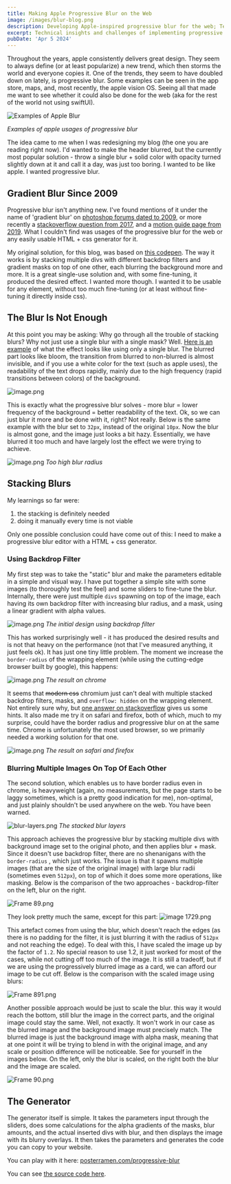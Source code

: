 ```yaml
---
title: Making Apple Progressive Blur on the Web
image: /images/blur-blog.png
description: Developing Apple-inspired progressive blur for the web; Technical insights and challenges.
excerpt: Technical insights and challenges of implementing progressive blur for your browser.
pubDate: 'Apr 5 2024'
---
```

Throughout the years, apple consistently delivers great design. They seem to always define (or at least popularize) a new trend, which then storms the world and everyone copies it. One of the trends, they seem to have doubled down on lately, is progressive blur. Some examples can be seen in the app store, maps, and, most recently, the apple vision OS. Seeing all that made me want to see whether it could also be done for the web (aka for the rest of the world not using swiftUI).

![Examples of Apple Blur](/blog/making-apple-progressive-blur-on-web/apple-blur.png)

*Examples of apple usages of progressive blur*

The idea came to me when I was redesigning my blog (the one you are reading right now). I'd wanted to make the header blurred, but the currently most popular solution - throw a single blur + solid color with opacity turned slightly down at it and call it a day, was just too boring. I wanted to be like apple. I wanted progressive blur.

## Gradient Blur Since 2009
Progressive blur isn't anything new. I've found mentions of it under the name of 'gradient blur' on <a class="external" href="https://community.adobe.com/t5/photoshop-ecosystem-discussions/how-can-i-create-a-gradient-blur/td-p/1554916" target="_blank">photoshop forums dated to 2009</a>, or more recently a <a class="external" href="https://stackoverflow.com/questions/45381849/how-to-achieve-a-progressive-blur-using-svg-by-combining-a-filter-with-a-mask" target="_blank">stackoverflow question from 2017</a>, and a <a class="external" href="https://support.apple.com/sk-sk/guide/motion/motn169fcc4b/5.4.4/mac/10.14" target="_blank">motion guide page from 2019</a>. What I couldn't find was usages of the progressive blur for the web or any easily usable HTML + css generator for it.

My original solution, for this blog, was based on <a class="external" href="https://codepen.io/silas/pen/rNYqZoz" target="_blank">this codepen</a>. The way it works is by stacking multiple divs with different backdrop filters and gradient masks on top of one other, each blurring the background more and more. It is a great single-use solution and, with some fine-tuning, it produced the desired effect. I wanted more though. I wanted it to be usable for any element, without too much fine-tuning (or at least without fine-tuning it directly inside css).

## The Blur Is Not Enough
At this point you may be asking: Why go through all the trouble of stacking blurs? Why not just use a single blur with a single mask? Well. <a class="external" href="https://www.purplesquirrels.com.au/2023/11/blur-gradient-with-css/" target="_blank">Here is an example</a> of what the effect looks like using only a single blur. The blurred part looks like bloom, the transition from blurred to non-blurred is almost invisible, and if you use a white color for the text (such as apple uses), the readability of the text drops rapidly, mainly due to the high frequency (rapid transitions between colors) of the background.

![image.png](/blog/making-apple-progressive-blur-on-web/image_11.png)

This is exactly what the progressive blur solves - more blur = lower frequency of the background = better readability of the text. Ok, so we can just blur it more and be done with it, right? Not really. Below is the same example with the blur set to `32px`, instead of the original `10px`. Now the blur is almost gone, and the image just looks a bit hazy. Essentially, we have blurred it too much and have largely lost the effect we were trying to achieve.

![image.png](/blog/making-apple-progressive-blur-on-web/image_7.png)
*Too high blur radius*

## Stacking Blurs
My learnings so far were:
1. the stacking is definitely needed
2. doing it manually every time is not viable


Only one possible conclusion could have come out of this: I need to make a progressive blur editor with a HTML + css generator.

### Using Backdrop Filter
My first step was to take the "static" blur and make the parameters editable in a simple and visual way. I have put together a simple site with some images (to thoroughly test the feel) and some sliders to fine-tune the blur. Internally, there were just multiple `divs` spawning on top of the image, each having its own backdrop filter with increasing blur radius, and a mask, using a linear gradient with alpha values.

![image.png](/blog/making-apple-progressive-blur-on-web/image_4.png)
*The initial design using backdrop filter*

This has worked surprisingly well - it has produced the desired results and is not that heavy on the performance (not that I've measured anything, it just feels ok). It has just one tiny little problem. The moment we increase the `border-radius` of the wrapping element (while using the cutting-edge browser built by google), this happens:

![image.png](/blog/making-apple-progressive-blur-on-web/image_10.png)
*The result on chrome*

It seems that ~~modern css~~ chromium just can't deal with multiple stacked backdrop filters, masks, and `overflow: hidden` on the wrapping element. Not entirely sure why, but <a class="external" href="https://stackoverflow.com/a/73156812" target="_blank">one answer on stackoverflow</a> gives us some hints. It also made me try it on safari and firefox, both of which, much to my surprise, could have the border radius and progressive blur on at the same time. Chrome is unfortunately the most used browser, so we primarily needed a working solution for that one.

![image.png](/blog/making-apple-progressive-blur-on-web/image_8.png)
*The result on safari and firefox*

### Blurring Multiple Images On Top Of Each Other
The second solution, which enables us to have border radius even in chrome, is heavyweight (again, no measurements, but the page starts to be laggy sometimes, which is a pretty good indication for me), non-optimal, and just plainly shouldn't be used anywhere on the web. You have been warned.

![blur-layers.png](/blog/making-apple-progressive-blur-on-web/blur-layers.png)
*The stacked blur layers*

This approach achieves the progressive blur by stacking multiple divs with background image set to the original photo, and then applies blur + mask. Since it doesn't use backdrop filter, there are no shenanigans with the `border-radius` , which just works. The issue is that it spawns multiple images (that are the size of the original image) with large blur radii (sometimes even `512px`), on top of which it does some more operations, like masking. Below is the comparison of the two approaches - backdrop-filter on the left, blur on the right.

![Frame 89.png](/blog/making-apple-progressive-blur-on-web/Frame_89.png)

They look pretty much the same, except for this part:
![image 1729.png](/blog/making-apple-progressive-blur-on-web/image_1729.png)

This artefact comes from using the blur, which doesn't reach the edges (as there is no padding for the filter, it is just blurring it with the radius of `512px` and not reaching the edge). To deal with this, I have scaled the image up by the factor of `1.2`. No special reason to use 1.2, it just worked for most of the cases, while not cutting off too much of the image. It is still a tradeoff, but if we are using the progressively blurred image as a card, we can afford our image to be cut off. Below is the comparison with the scaled image using blurs:

![Frame 891.png](/blog/making-apple-progressive-blur-on-web/Frame_891_1.png)

Another possible approach would be just to scale the blur. this way it would reach the bottom, still blur the image in the correct parts, and the original image could stay the same. Well, not exactly. It won't work in our case as the blurred image and the background image must precisely match. The blurred image is just the background image with alpha mask, meaning that at one point it will be trying to blend in with the original image, and any scale or position difference will be noticeable. See for yourself in the images below. On the left, only the blur is scaled, on the right both the blur and the image are scaled.

![Frame 90.png](/blog/making-apple-progressive-blur-on-web/Frame_90.png)

## The Generator
The generator itself is simple. It takes the parameters input through the sliders, does some calculations for the alpha gradients of the masks, blur amounts, and the actual inserted divs with blur, and then displays the image with its blurry overlays. It then takes the parameters and generates the code you can copy to your website.

You can play with it here: <a class="external" href="https://www.posterramen.com/progressive-blur" target="_blank">posterramen.com/progressive-blur</a>

You can see <a class="external" href="https://github.com/petttr1/PosterRamen/tree/main/components/progressive-blur" target="_blank">the source code here</a>.